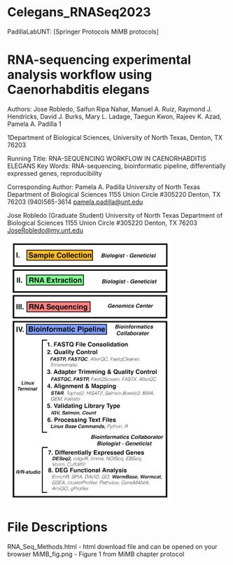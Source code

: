 # Celegans_RNASeq2023
PadillaLabUNT: [Springer Protocols MiMB protocols]

# RNA-sequencing experimental analysis workflow using Caenorhabditis elegans

Authors: Jose Robledo, Saifun Ripa Nahar, Manuel A. Ruiz, Raymond J. Hendricks, David J. Burks, Mary L. Ladage, Taegun Kwon, Rajeev K. Azad, Pamela A. Padilla 1

1Department of Biological Sciences, University of North Texas, Denton, TX 76203

Running Title: RNA-SEQUENCING WORKFLOW IN CAENORHABDITIS ELEGANS
Key Words: RNA-sequencing, bioinformatic pipeline, differentially expressed genes, reproducibility


Corresponding Author:
Pamela A. Padilla
University of North Texas
Department of Biological Sciences
1155 Union Circle #305220
Denton, TX 76203
(940)565-3614
pamela.padilla@unt.edu

Jose Robledo (Graduate Student)
University of North Texas
Department of Biological Sciences
1155 Union Circle #305220
Denton, TX 76203
JoseRobledo@my.unt.edu

![**Fig. 1 Experimental Workflow**](MiMB_fig1.png)

# File Descriptions
RNA_Seq_Methods.html - html download file and can be opened on your browser
MiMB_fig.png - Figure 1 from MiMB chapter protocol


















